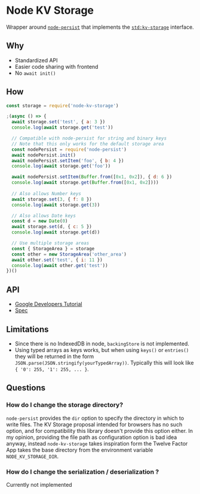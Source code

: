 # Node KV Storage

Wrapper around [`node-persist`](https://www.npmjs.com/package/node-persist) that implements the [`std:kv-storage`](https://wicg.github.io/kv-storage/) interface.

## Why

* Standardized API
* Easier code sharing with frontend
* No `await init()`

## How

```js
const storage = require('node-kv-storage')

;(async () => {
  await storage.set('test', { a: 3 })
  console.log(await storage.get('test'))

  // Compatible with node-persist for string and binary keys
  // Note that this only works for the default storage area
  const nodePersist = require('node-persist')
  await nodePersist.init()
  await nodePersist.setItem('foo', { b: 4 })
  console.log(await storage.get('foo'))

  await nodePersist.setItem(Buffer.from([0x1, 0x2]), { d: 6 })
  console.log(await storage.get(Buffer.from([0x1, 0x2])))
  
  // Also allows Number keys
  await storage.set(3, { f: 8 })
  console.log(await storage.get(3))

  // Also allows Date keys
  const d = new Date(0)
  await storage.set(d, { c: 5 })
  console.log(await storage.get(d))

  // Use multiple storage areas
  const { StorageArea } = storage
  const other = new StorageArea('other_area')
  await other.set('test', { i: 11 })
  console.log(await other.get('test'))
})()
```

## API

* [Google Developers Tutorial](https://developers.google.com/web/updates/2019/03/kv-storage)
* [Spec](https://wicg.github.io/kv-storage/)

## Limitations

* Since there is no IndexedDB in node, `backingStore` is not implemented.
* Using typed arrays as keys works, but when using `keys()` or `entries()` they will be returned in the form `JSON.parse(JSON.stringify(yourTypedArray))`. Typically this will look like `{ '0': 255, '1': 255, ... }`.

## Questions

### How do I change the storage directory?
`node-persist` provides the `dir` option to specify the directory in which to write files. The KV Storage proposal intended for browsers has no such option, and for compatibility this library doesn't provide this option either.
In my opinion, providing the file path as configuration option is bad idea anyway, instead `node-kv-storage` takes inspiration form the Twelve Factor App takes the base directory from the environment variable `NODE_KV_STORAGE_DIR`.

### How do I change the serialization / deserialization ?
Currently not implemented